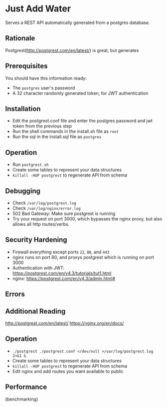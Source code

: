 # Just Add Water

Serves a REST API automatically generated from a postgres database.

## Rationale

Postgrest(http://postgrest.com/en/latest/) is great, but generates

## Prerequisites

You should have this information ready:

* The `postgres` user's password
* A 32 character randomly generated token, for JWT authentication

## Installation

* Edit the postgrest.conf file and enter the postgres password and jwt token from the previous step
* Run the shell commands in the install.sh file as `root`
* Run the sql in the install.sql file as `postgres`

## Operation

* Run `postgrest.sh`
* Create some tables to represent your data structures
* `killall -HUP postgrest` to regenerate API from schema

## Debugging

* Check `/var/log/postgrest.log`
* Check `/var/log/nginx/error.log`
* 502 Bad Gateway: Make sure postgrest is running
* Try your request on port 3000, which bypasses the nginx proxy, but also allows all http routes/verbs.

## Security Hardening

* Firewall everything except ports `22`, `80`, and `443`
* nginx runs on port 80, and proxys postgrest which is running on port 3000
* Authentication with JWT: https://postgrest.com/en/v4.3/tutorials/tut1.html
* nginx: https://postgrest.com/en/v4.3/admin.html#

## Errors

## Additional Reading

http://postgrest.com/en/latest/
https://nginx.org/en/docs/

## Operation

* `./postgrest ./postgrest.conf </dev/null >/var/log/postgrest.log 2>&1 &`
* Create some tables to represent your data structures
* `killall -HUP postgrest` to regenerate API from schema
* Edit nginx and add routes you want available to public

## Performance

(benchmarking)
